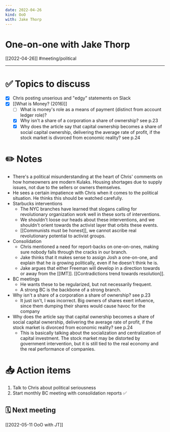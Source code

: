 ```yaml
---
date: 2022-04-26
kind: OoO
with: Jake Thorp
---
```

# One-on-one with Jake Thorp
[[2022-04-26]]
#meeting/political 

---
# ✅ Topics to discuss
- [x] Chris posting unserious and "edgy" statements on Slack
- [x] [[What is Money? (2016)]]
	- [ ] What is money's role as a means of payment (distinct from account ledger role)?
	- [x] Why isn't a share of a corporation a share of ownership? see p.23
	- [x] Why does the article say that capital ownership becomes a share of social capital ownership, delivering the average rate of profit, if the stock market is divorced from economic reality? see p.24

# ✏️ Notes
- There's a political misunderstanding at the heart of Chris' comments on how homeowners are modern Kulaks. Housing shortages due to supply issues, not due to the sellers or owners themselves.
- He sees a certain impatience with Chris when it comes to the political situation. He thinks this should be watched carefully. 
- Starbucks interventions
	- The NYC branches have learned that slogans calling for revolutionary organization work well in these sorts of interventions. 
	- We shouldn't loose our heads about these interventions, and we shouldn't orient towards the activist layer that orbits these events. 
	- [[Communists must be honest]], we cannot ascribe real revolutionary potential to activist groups. 
- Consolidation
	- Chris mentioned a need for report-backs on one-on-ones, making sure nobody falls through the cracks in our branch. 
	- Jake thinks that it makes sense to assign Josh a one-on-one, and explain that he *is* growing politically, even if he doesn't think he is. 
	- Jake argues that either Freeman will develop in a direction towards or away from the [[IMT]]. [[Contradictions trend towards resolution]]. 
- BC meetings
	- He wants these to be regularized, but not necessarily frequent. 
	- A strong BC is the backbone of a strong branch. 
- Why isn't a share of a corporation a share of ownership? see p.23
	- It just isn't, I was incorrect. Big owners of shares exert infuence, since them dumping their shares would cause havoc for the company
- Why does the article say that capital ownership becomes a share of social capital ownership, delivering the average rate of profit, if the stock market is divorced from economic reality? see p.24
	- This is basically talking about the socialization and centralization of capital investment. The stock market may be distorted by government intervention, but it is still tied to the real economy and the real performance of companies. 

# 📥 Action items
1. Talk to Chris about political seriousness
2. Start monthly BC meeting with consolidation reports ✅

## 🗓 Next meeting
[[2022-05-11 OoO with JT]]
